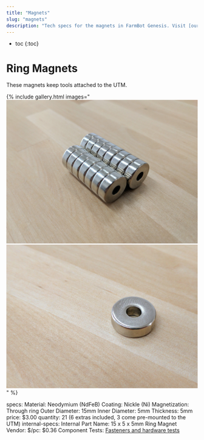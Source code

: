 ```yaml
---
title: "Magnets"
slug: "magnets"
description: "Tech specs for the magnets in FarmBot Genesis. Visit [our shop](http://shop.farm.bot) to purchase parts."
---
```


* toc
{:toc}


# Ring Magnets

These magnets keep tools attached to the UTM.

{% include gallery.html images="
![magnets](_images/magnets.jpg)
![magnet](_images/magnet.jpg)
" %}

specs:
  Material: Neodymium (NdFeB)
  Coating: Nickle (Ni)
  Magnetization: Through ring
  Outer Diameter: 15mm
  Inner Diameter: 5mm
  Thickness: 5mm
price: $3.00
quantity: 21 (6 extras included, 3 come pre-mounted to the UTM)
internal-specs:
  Internal Part Name: 15 x 5 x 5mm Ring Magnet
  Vendor: 
  $/pc: $0.36
  Component Tests: [Fasteners and hardware tests](../fasteners-and-hardware.md#component-tests)

